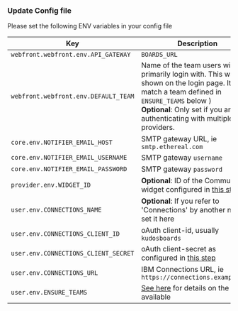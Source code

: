 ### Update Config file

Please set the following ENV variables in your config file

| Key                                  | Description                                                                                                                                                                                                                 |
| ------------------------------------ | --------------------------------------------------------------------------------------------------------------------------------------------------------------------------------------------------------------------------- |
| `webfront.webfront.env.API_GATEWAY`  | `BOARDS_URL`                                                                                                                                                                                                                |
| `webfront.webfront.env.DEFAULT_TEAM` | Name of the team users will primarily login with. This will be shown on the login page. It must match a team defined in `ENSURE_TEAMS` below )<br>**Optional**: Only set if you are authenticating with multiple providers. |
| `core.env.NOTIFIER_EMAIL_HOST`       | SMTP gateway URL, ie `smtp.ethereal.com`                                                                                                                                                                                    |
| `core.env.NOTIFIER_EMAIL_USERNAME`   | SMTP gateway `username`                                                                                                                                                                                                     |
| `core.env.NOTIFIER_EMAIL_PASSWORD`   | SMTP gateway `password`                                                                                                                                                                                                     |
| `provider.env.WIDGET_ID`             | **Optional**: ID of the Community widget configured in [this step](/boards/connections/widgets-on-prem/#community-widget)                                                                                                   |
| `user.env.CONNECTIONS_NAME`          | **Optional**: If you refer to 'Connections' by another name, set it here                                                                                                                                                    |
| `user.env.CONNECTIONS_CLIENT_ID`     | oAuth client-id, usually `kudosboards`                                                                                                                                                                                      |
| `user.env.CONNECTIONS_CLIENT_SECRET` | oAuth client-secret as configured in [this step](/boards/connections/auth-on-prem/)                                                                                                                                         |
| `user.env.CONNECTIONS_URL`           | IBM Connections URL, ie `https://connections.example.com`                                                                                                                                                                   |
| `user.env.ENSURE_TEAMS`              | [See here](/boards/env/teams/) for details on the values available                                                                                                                                                          |
